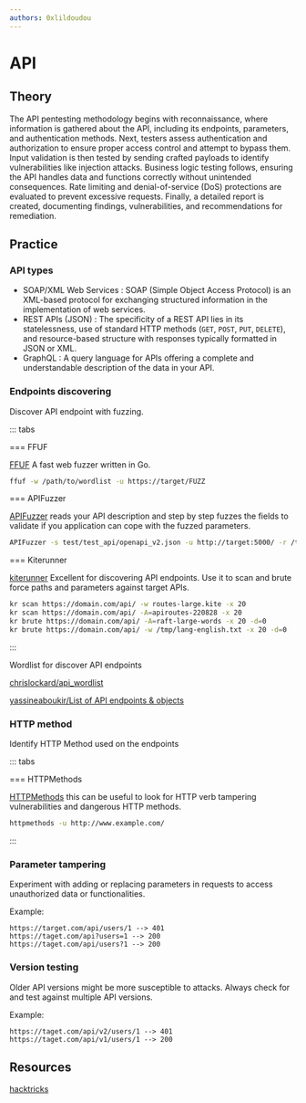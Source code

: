 ```yaml
---
authors: 0xlildoudou
---
```


# API

## Theory

The API pentesting methodology begins with reconnaissance, where information is gathered about the API, including its endpoints, parameters, and authentication methods. Next, testers assess authentication and authorization to ensure proper access control and attempt to bypass them. Input validation is then tested by sending crafted payloads to identify vulnerabilities like injection attacks. Business logic testing follows, ensuring the API handles data and functions correctly without unintended consequences. Rate limiting and denial-of-service (DoS) protections are evaluated to prevent excessive requests. Finally, a detailed report is created, documenting findings, vulnerabilities, and recommendations for remediation.

## Practice 

### API types
* SOAP/XML Web Services : SOAP (Simple Object Access Protocol) is an XML-based protocol for exchanging structured information in the implementation of web services. 
* REST APIs (JSON) : The specificity of a REST API lies in its statelessness, use of standard HTTP methods (`GET`, `POST`, `PUT`, `DELETE`), and resource-based structure with responses typically formatted in JSON or XML.
* GraphQL : A query language for APIs offering a complete and understandable description of the data in your API.

### Endpoints discovering
Discover API endpoint with fuzzing.

::: tabs

=== FFUF

[FFUF](https://github.com/ffuf/ffuf) A fast web fuzzer written in Go.

```bash
ffuf -w /path/to/wordlist -u https://target/FUZZ
```

=== APIFuzzer

[APIFuzzer](https://github.com/KissPeter/APIFuzzer) reads your API description and step by step fuzzes the fields to validate if you application can cope with the fuzzed parameters.

```bash
APIFuzzer -s test/test_api/openapi_v2.json -u http://target:5000/ -r /tmp/reports/ --log debug 
```

=== Kiterunner

[kiterunner](https://github.com/assetnote/kiterunner) Excellent for discovering API endpoints. Use it to scan and brute force paths and parameters against target APIs.

```bash
kr scan https://domain.com/api/ -w routes-large.kite -x 20
kr scan https://domain.com/api/ -A=apiroutes-220828 -x 20
kr brute https://domain.com/api/ -A=raft-large-words -x 20 -d=0
kr brute https://domain.com/api/ -w /tmp/lang-english.txt -x 20 -d=0
```

:::

Wordlist for discover API endpoints

[chrislockard/api_wordlist](https://github.com/chrislockard/api_wordlist)

[yassineaboukir/List of API endpoints & objects](https://gist.github.com/yassineaboukir/8e12adefbd505ef704674ad6ad48743d)

### HTTP method

Identify HTTP Method used on the endpoints

::: tabs

=== HTTPMethods

[HTTPMethods](https://github.com/ShutdownRepo/httpmethods) this can be useful to look for HTTP verb tampering vulnerabilities and dangerous HTTP methods.

```bash
httpmethods -u http://www.example.com/
```

:::

### Parameter tampering

Experiment with adding or replacing parameters in requests to access unauthorized data or functionalities.

Example:
```
https://target.com/api/users/1 --> 401
https://taget.com/api?users=1 --> 200
https://taget.com/api/users?1 --> 200
```

### Version testing

Older API versions might be more susceptible to attacks. Always check for and test against multiple API versions.

Example:
```
https://taget.com/api/v2/users/1 --> 401
https://taget.com/api/v1/users/1 --> 200
```

## Resources

[hacktricks](https://book.hacktricks.xyz/network-services-pentesting/pentesting-web/web-api-pentesting)